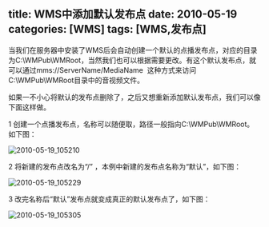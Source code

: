 title:  WMS中添加默认发布点
date:  2010-05-19
categories: [WMS]
tags:  [WMS,发布点]
---

当我们在服务器中安装了WMS后会自动创建一个默认的点播发布点，对应的目录为C:\WMPub\WMRoot，当然我们也可以根据需要更改。有这个默认发布点，就可以通过mms://ServerName/MediaName  这种方式来访问C:\WMPub\WMRoot目录中的音视频文件。
<!--more-->

如果一不小心将默认的发布点删除了，之后又想重新添加默认发布点，我们可以像下面这样做。

1 创建一个点播发布点，名称可以随便取，路径一般指向C:\WMPub\WMRoot。如下图：

![2010-05-19_105210](http://oec2003.qiniudn.com/2010-05-19_105210.png)

2 将新建的发布点改名为“/” ，本例中新建的发布点名称为“默认”，如下图：

![2010-05-19_105229](http://oec2003.qiniudn.com/2010-05-19_105229.png)

3 改完名称后“默认”发布点就变成真正的默认发布点了，如下图：

![2010-05-19_105305](http://oec2003.qiniudn.com/2010-05-19_105305.png)



